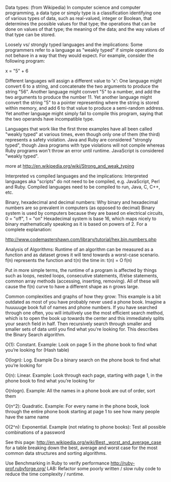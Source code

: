 
Data types: (from Wikipedia)
In computer science and computer programming, a data type or simply type is a classification identifying one of various types of data, such as real-valued, integer or Boolean, that determines the possible values for that type; the operations that can be done on values of that type; the meaning of the data; and the way values of that type can be stored.

Loosely vs/ strongly typed languages and the implications: 
Some programmers refer to a language as "weakly typed" if simple operations do not behave in a way that they would expect. For example, consider the following program:

x = "5" + 6

Different languages will assign a different value to 'x':
One language might convert 6 to a string, and concatenate the two arguments to produce the string "56".
Another language might convert "5" to a number, and add the two arguments to produce the number 11.
Yet another language might convert the string "5" to a pointer representing where the string is stored within memory, and add 6 to that value to produce a semi-random address. Yet another language might simply fail to compile this program, saying that the two operands have incompatible type.

Languages that work like the first three examples have all been called "weakly typed" at various times, even though only one of them (the third) represents a safety violation. Java and Ruby are considered "strongly typed", though Java programs with type violations will not compile whereas Ruby programs won't throw an error until runtime. JavaScript is considered "weakly typed".

more at http://en.wikipedia.org/wiki/Strong_and_weak_typing

Interpreted vs compiled languages and the implications: 
Interpreted languages aka "scripts" do not need to be compiled, e.g. JavaScript, Perl and Ruby. Compiled languages need to be compiled to run, Java, C, C++, etc. 

Binary, hexadecimal and decimal numbers:
Why binary and hexadecimal numbers are so prevalent in computers (as opposed to decimal)
Binary system is used by computers because they are based on electrical circuits, 0 = "off", 1 = "on"
Hexadecimal system is base 16, which maps nicely to binary mathematically speaking as it is based on powers of 2. For a complete explanation:

http://www.codemastershawn.com/library/tutorial/hex.bin.numbers.php


Analysis of Algorithms:
Runtime of an algorithm can be measured as a function and as dataset grows it will tend towards a worst-case scenario. f(n) represents the function and t(n) the time in: t(n) = O f(n)

Put in more simple terms, the runtime of a program is affected by things such as loops, nested loops, consecutive statements, if/else statements, common array methods (accessing, inserting, removing). All of these will cause the f(n) curve to have a different shape as n grows large.

Common complexities and graphs of how they grow:
This example is a bit outdated as most of you have probably never used a phone book. Imagine a huuuuuge book full of names and phone numbers. If you have searched through one often, you will intuitively use the most efficient search method, which is to open the book up towards the center and this immediately splits your search field in half. Then recursively search through smaller and smaller sets of data until you find what you're looking for. This describes the Binary Search algorithm.

O(1): Constant. Example: Look on page 5 in the phone book to find what you’re looking for (Hash table)

O(logn): Log. Example Do a binary search on the phone book to find what you’re looking for

O(n): Linear. Example: Look through each page, starting with page 1, in the phone book to find what you’re looking for

O(nlogn). Example: All the names in a phone book are out of order, sort them

O(n^2): Quadratic. Example: For every name in the phone book, look through the entire phone book starting at page 1 to see how many people have the same name

O(2^n): Exponential. Example (not relating to phone books): Test all possible combinations of a password 

See this page: http://en.wikipedia.org/wiki/Best,_worst_and_average_case for a table breaking down the best, average and worst case for the most common data structures and sorting algorithms.

Use Benchmarking in Ruby to verify performance
http://ruby-prof.rubyforge.org/
LAB: Refactor some poorly written / slow ruby code to reduce the time complexity / runtime.